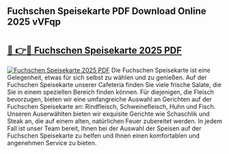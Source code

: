 ## Fuchschen Speisekarte PDF Download Online 2025 vVFqp

# <h2><a href="http://gc7b3o.nevu.top/?p=Fuchschen+Speisekarte">🔗 👉🔴 Fuchschen Speisekarte 2025 PDF</a></h2>

[![Fuchschen Speisekarte 2025 PDF](https://i.imgur.com/dBaPXMq.png)](http://gc7b3o.nevu.top/?p=Fuchschen+Speisekarte)
Die Fuchschen Speisekarte ist eine Gelegenheit, etwas für sich selbst zu wählen und zu genießen. Auf der Fuchschen Speisekarte unserer Cafeteria finden Sie viele frische Salate, die Sie in einem speziellen Bereich finden können. Für diejenigen, die Fleisch bevorzugen, bieten wir eine umfangreiche Auswahl an Gerichten auf der Fuchschen Speisekarte an: Rindfleisch, Schweinefleisch, Huhn und Fisch. Unseren Auserwählten bieten wir exquisite Gerichte wie Schaschlik und Steak an, die auf einem alten, natürlichen Feuer zubereitet werden. In jedem Fall ist unser Team bereit, Ihnen bei der Auswahl der Speisen auf der Fuchschen Speisekarte zu helfen und Ihnen einen komfortablen und angenehmen Service zu bieten.
